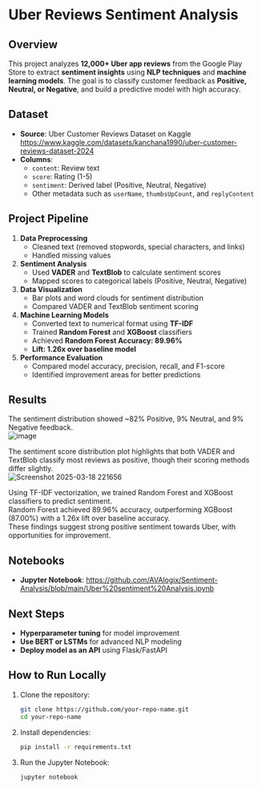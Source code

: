 # Uber Reviews Sentiment Analysis 

## Overview
This project analyzes **12,000+ Uber app reviews** from the Google Play Store to extract **sentiment insights** using **NLP techniques** and **machine learning models**. The goal is to classify customer feedback as **Positive, Neutral, or Negative**, and build a predictive model with high accuracy.

## Dataset 
- **Source**: Uber Customer Reviews Dataset on Kaggle  <br>
              https://www.kaggle.com/datasets/kanchana1990/uber-customer-reviews-dataset-2024
- **Columns**:
  - `content`: Review text
  - `score`: Rating (1-5)
  - `sentiment`: Derived label (Positive, Neutral, Negative)
  - Other metadata such as `userName`, `thumbsUpCount`, and `replyContent`

## Project Pipeline 
1. **Data Preprocessing** 
   - Cleaned text (removed stopwords, special characters, and links)
   - Handled missing values
2. **Sentiment Analysis** 
   - Used **VADER** and **TextBlob** to calculate sentiment scores
   - Mapped scores to categorical labels (Positive, Neutral, Negative)
3. **Data Visualization** 
   - Bar plots and word clouds for sentiment distribution
   - Compared VADER and TextBlob sentiment scoring
4. **Machine Learning Models** 
   - Converted text to numerical format using **TF-IDF**
   - Trained **Random Forest** and **XGBoost** classifiers
   - Achieved **Random Forest Accuracy: 89.96%**
   - **Lift: 1.26x over baseline model**
5. **Performance Evaluation** 
   - Compared model accuracy, precision, recall, and F1-score
   - Identified improvement areas for better predictions

## Results 
The sentiment distribution showed ~82% Positive, 9% Neutral, and 9% Negative feedback. <br>
![image](https://github.com/user-attachments/assets/1a0a7aee-d515-4427-b983-aee9d029a358)



The sentiment score distribution plot highlights that both VADER and TextBlob classify most reviews as positive, though their scoring methods differ slightly. <br>
![Screenshot 2025-03-18 221656](https://github.com/user-attachments/assets/1a199506-90f5-41a1-a861-8773b4be76ff)

Using TF-IDF vectorization, we trained Random Forest and XGBoost classifiers to predict sentiment. <br>
Random Forest achieved 89.96% accuracy, outperforming XGBoost (87.00%) with a 1.26x lift over baseline accuracy. <br>
These findings suggest strong positive sentiment towards Uber, with opportunities for improvement.

## Notebooks 
- **Jupyter Notebook**: https://github.com/AVAlogix/Sentiment-Analysis/blob/main/Uber%20sentiment%20Analysis.ipynb

## Next Steps 
- **Hyperparameter tuning** for model improvement
- **Use BERT or LSTMs** for advanced NLP modeling
- **Deploy model as an API** using Flask/FastAPI

## How to Run Locally 
1. Clone the repository:
   ```bash
   git clone https://github.com/your-repo-name.git
   cd your-repo-name
   ```
2. Install dependencies:
   ```bash
   pip install -r requirements.txt
   ```
3. Run the Jupyter Notebook:
   ```bash
   jupyter notebook
   ```

